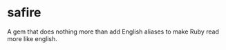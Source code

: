 safire
======

A gem that does nothing more than add English aliases to make Ruby read more like english.